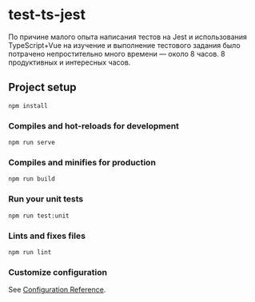 # test-ts-jest

По причине малого опыта написания тестов на Jest и использования TypeScript+Vue на изучение и выполнение тестового задания было потрачено непростительно много времени — около 8 часов.  8 продуктивных и интересных часов.

## Project setup
```
npm install
```

### Compiles and hot-reloads for development
```
npm run serve
```

### Compiles and minifies for production
```
npm run build
```

### Run your unit tests
```
npm run test:unit
```

### Lints and fixes files
```
npm run lint
```

### Customize configuration
See [Configuration Reference](https://cli.vuejs.org/config/).
